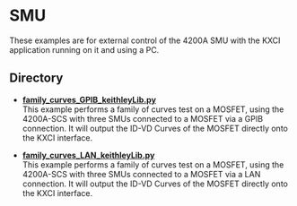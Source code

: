 # SMU

These examples are for external control of the 4200A SMU with the KXCI application running on it and using a PC.

## Directory

* **[family_curves_GPIB_keithleyLib.py](./family_curves_GPIB_keithleyLib.py/)**  
This example performs a family of curves test on a MOSFET, using the 4200A-SCS with three SMUs connected to a MOSFET via a GPIB connection. It will output the ID-VD Curves of the MOSFET directly onto the KXCI interface. 

* **[family_curves_LAN_keithleyLib.py](./family_curves_LAN_keithleyLib.py/)**  
This example performs a family of curves test on a MOSFET, using the 4200A-SCS with three SMUs connected to a MOSFET via a LAN connection. It will output the ID-VD Curves of the MOSFET directly onto the KXCI interface. 
